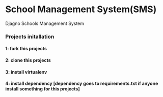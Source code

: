 # School Management System(SMS)
Djagno Schools Management System

### Projects initallation
#### 1: fork this projects
#### 2: clone this projects
#### 3: install virtualenv
#### 4: install dependency [dependency goes to requirements.txt if anyone install something for this projects]